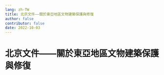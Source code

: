 ```yaml
---
lang: zh-TW
title: 北京文件——關於東亞地區文物建築保護與修復
author: false
contributor: false
date: 2022-10-03
---
```

# 北京文件——關於東亞地區文物建築保護與修復

